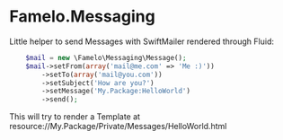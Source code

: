 # Famelo.Messaging

Little helper to send Messages with SwiftMailer rendered through Fluid:

```php
  	$mail = new \Famelo\Messaging\Message();
	$mail->setFrom(array('mail@me.com' => 'Me :)'))
		->setTo(array('mail@you.com'))
		->setSubject('How are you?')
		->setMessage('My.Package:HelloWorld')
		->send();
````

This will try to render a Template at resource://My.Package/Private/Messages/HelloWorld.html